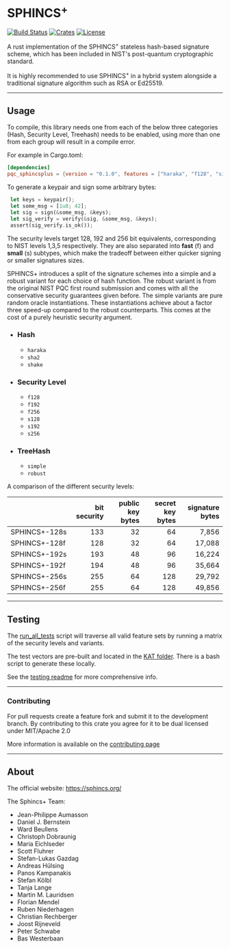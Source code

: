 # SPHINCS<sup>+</sup>
[![Build Status](https://github.com/Argyle-Software/sphincsplus/actions/workflows/ci.yml/badge.svg)](https://github.com/Argyle-Software/sphincsplus/actions)
[![Crates](https://img.shields.io/crates/v/pqc_sphincsplus)](https://crates.io/crates/pqc_sphincsplus)
[![License](https://img.shields.io/crates/l/pqc_sphincsplus)](https://github.com/Argyle-Software/sphincsplus/blob/master/LICENSE-MIT)


A rust implementation of the SPHINCS<sup>+</sup> stateless hash-based signature scheme, 
which has been included in NIST's post-quantum cryptographic standard.


It is highly recommended to use SPHINCS<sup>+</sup> in a hybrid system alongside a 
traditional signature algorithm such as RSA or Ed25519. 

---

## Usage

To compile, this library needs one from each of the below three categories (Hash, Security Level, Treehash) needs to be 
enabled, using more than one from each group will result in a compile error.

For example in Cargo.toml:

```toml
[dependencies]
pqc_sphincsplus = {version = "0.1.0", features = ["haraka", "f128", "simple"]}
```

To generate a keypair and sign some arbitrary bytes:

```rust
 let keys = keypair();
 let some_msg = [1u8; 42];
 let sig = sign(&some_msg, &keys);
 let sig_verify = verify(&sig, &some_msg, &keys);
 assert(sig_verify.is_ok());
```

The security levels target 128, 192 and 256 bit equivalents, corresponding to NIST
levels 1,3,5 respectively. They are also separated into **fast** (f) and **small** (s) 
subtypes, which make the tradeoff between either quicker signing or smaller signatures sizes.

SPHINCS+ introduces a split of the signature schemes into a simple and a robust 
variant for each choice of hash function. The robust variant is from the original
NIST PQC first round submission and comes with all the conservative security 
guarantees given before. The simple variants are pure random oracle instantiations. 
These instantiations achieve about a factor three speed-up compared to the robust 
counterparts. This comes at the cost of a purely heuristic security argument.

* ### Hash
  * `haraka`
  * `sha2`
  * `shake`

* ### Security Level
  * `f128`
  * `f192`
  * `f256`
  * `s128`
  * `s192`
  * `s256`
* ### TreeHash
  * `simple`
  * `robust`


A comparison of the different security levels:

|               	| bit security 	| public key bytes 	| secret key bytes 	| signature bytes 	|
|---------------	|-------------:	|---------:	|---------:	|----------:	|
| SPHINCS+-128s 	|          133 	|       32 	|       64 	|     7,856 	|
| SPHINCS+-128f 	|          128 	|       32 	|       64 	|    17,088 	|
| SPHINCS+-192s 	|          193 	|       48 	|       96 	|    16,224 	|
| SPHINCS+-192f 	|          194 	|       48 	|       96 	|    35,664 	|
| SPHINCS+-256s 	|          255 	|       64 	|      128 	|    29,792 	|
| SPHINCS+-256f 	|          255 	|       64 	|      128 	|    49,856 	|

---

## Testing

The [run_all_tests](tests/run_all_tests.sh) script will traverse all valid feature sets by running a matrix of the security levels and variants.

The test vectors are pre-built and located in the [KAT folder](./tests/KAT/). There is a bash script to generate these locally. 

See the [testing readme](./tests/readme.md) for more comprehensive info.

---

### Contributing 

For pull requests create a feature fork and submit it to the development branch. 
By contributing to this crate you agree for it to be dual licensed under MIT/Apache 2.0 

More information is available on the [contributing page](./contributing.md)

---

## About

The official website: https://sphincs.org/

The Sphincs+ Team: 

* Jean-Philippe Aumasson
* Daniel J. Bernstein 
* Ward Beullens
* Christoph Dobraunig
* Maria Eichlseder
* Scott Fluhrer
* Stefan-Lukas Gazdag
* Andreas Hülsing
* Panos Kampanakis
* Stefan Kölbl
* Tanja Lange
* Martin M. Lauridsen
* Florian Mendel
* Ruben Niederhagen
* Christian Rechberger
* Joost Rijneveld
* Peter Schwabe
* Bas Westerbaan



